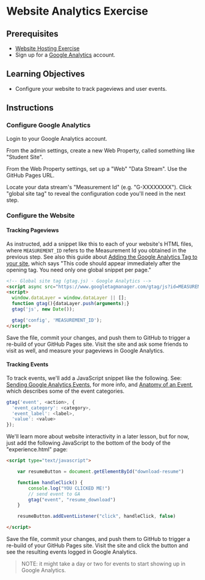 
# Website Analytics Exercise

## Prerequisites

  + [Website Hosting Exercise](/exercises/website-hosting/exercise.md)
  + Sign up for a [Google Analytics](https://analytics.google.com) account.

## Learning Objectives

  + Configure your website to track pageviews and user events.

## Instructions

### Configure Google Analytics

Login to your Google Analytics account.

From the admin settings, create a new Web Property, called something like "Student Site".

From the Web Property settings, set up a "Web" "Data Stream". Use the GitHub Pages URL.

Locate your data stream's "Measurement Id" (e.g. "G-XXXXXXXX"). Click "global site tag" to reveal the configuration code you'll need in the next step.

### Configure the Website

#### Tracking Pageviews

As instructed, add a snippet like this to each of your website's HTML files, where `MEASUREMENT_ID` refers to the Measurement Id you obtained in the previous step. See also this guide about [Adding the Google Analytics Tag to your site](https://developers.google.com/analytics/devguides/collection/ga4), which says "This code should appear immediately after the opening <head> tag. You need only one global snippet per page."

```html
<!-- Global site tag (gtag.js) - Google Analytics -->
<script async src="https://www.googletagmanager.com/gtag/js?id=MEASUREMENT_ID"></script>
<script>
  window.dataLayer = window.dataLayer || [];
  function gtag(){dataLayer.push(arguments);}
  gtag('js', new Date());

  gtag('config', 'MEASUREMENT_ID');
</script>
```

Save the file, commit your changes, and push them to GitHub to trigger a re-build of your GitHub Pages site. Visit the site and ask some friends to visit as well, and measure your pageviews in Google Analytics.

#### Tracking Events

To track events, we'll add a JavaScript snippet like the following. See: [Sending Google Analytics Events](https://developers.google.com/analytics/devguides/collection/gtagjs/events), for more info, and [Anatomy of an Event](https://support.google.com/analytics/answer/1033068#Anatomy), which describes some of the event categories.

```js
gtag('event', <action>, {
  'event_category': <category>,
  'event_label': <label>,
  'value': <value>
});
```

We'll learn more about website interactivity in a later lesson, but for now, just add the following JavaScript to the bottom of the body of the "experience.html" page:


```html
<script type="text/javascript">

    var resumeButton = document.getElementById("download-resume")

    function handleClick() {
        console.log("YOU CLICKED ME!")
        // send event to GA
        gtag("event", "resume_download")
    }

    resumeButton.addEventListener("click", handleClick, false)

</script>
```

Save the file, commit your changes, and push them to GitHub to trigger a re-build of your GitHub Pages site. Visit the site and click the button and see the resulting events logged in Google Analytics.

> NOTE: it might take a day or two for events to start showing up in Google Analytics.
